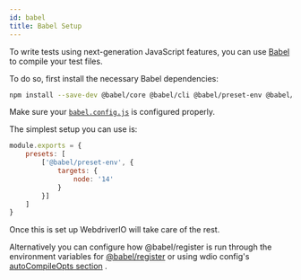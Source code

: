 ```yaml
---
id: babel
title: Babel Setup
---
```


To write tests using next-generation JavaScript features, you can use [Babel](https://babeljs.io) to compile your test files.

To do so, first install the necessary Babel dependencies:

```bash
npm install --save-dev @babel/core @babel/cli @babel/preset-env @babel/register
```

Make sure your [`babel.config.js`](https://babeljs.io/docs/en/config-files) is configured properly.

The simplest setup you can use is:

```js title="babel.config.js"
module.exports = {
    presets: [
        ['@babel/preset-env', {
            targets: {
                node: '14'
            }
        }]
    ]
}
```

Once this is set up WebdriverIO will take care of the rest.

Alternatively you can configure how @babel/register is run through the environment variables for [@babel/register](https://babeljs.io/docs/babel-register) or using wdio config's [autoCompileOpts section](https://webdriver.io/docs/configuration) .
